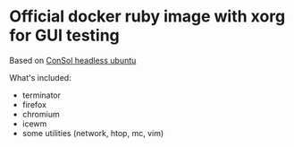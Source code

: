Official docker ruby image with xorg for GUI testing
====================================================

Based on [ConSol headless ubuntu](https://github.com/ConSol/docker-headless-vnc-container.git)

What's included:

- terminator
- firefox
- chromium
- icewm
- some utilities (network, htop, mc, vim)

